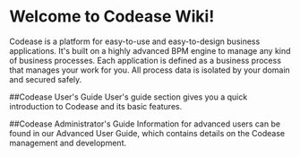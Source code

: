 # Welcome to Codease Wiki!

Codease is a platform for easy-to-use and easy-to-design business applications. It's built on a highly advanced BPM engine to manage any kind of business processes. Each application is defined as a business process that manages your work for you. All process data is isolated by your domain and secured safely.

##Codease User's Guide
User's guide section gives you a quick introduction to Codease and its basic features.

##Codease Administrator's Guide
Information for advanced users can be found in our Advanced User Guide, which contains details on the Codease management and development.
